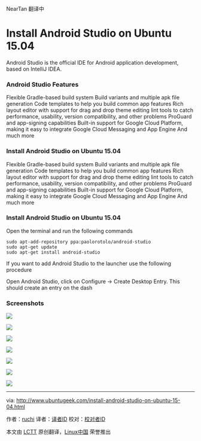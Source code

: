 NearTan 翻译中

Install Android Studio on Ubuntu 15.04
================================================================================
Android Studio is the official IDE for Android application development, based on IntelliJ IDEA.

### Android Studio Features ###

Flexible Gradle-based build system
Build variants and multiple apk file generation
Code templates to help you build common app features
Rich layout editor with support for drag and drop theme editing
lint tools to catch performance, usability, version compatibility, and other problems
ProGuard and app-signing capabilities
Built-in support for Google Cloud Platform, making it easy to integrate Google Cloud Messaging and App Engine
And much more

### Install Android Studio on Ubuntu 15.04 ###

Flexible Gradle-based build system
Build variants and multiple apk file generation
Code templates to help you build common app features
Rich layout editor with support for drag and drop theme editing
lint tools to catch performance, usability, version compatibility, and other problems
ProGuard and app-signing capabilities
Built-in support for Google Cloud Platform, making it easy to integrate Google Cloud Messaging and App Engine
And much more

### Install Android Studio on Ubuntu 15.04 ###

Open the terminal and run the following commands

    sudo apt-add-repository ppa:paolorotolo/android-studio
    sudo apt-get update
    sudo apt-get install android-studio

If you want to add Android Studio to the launcher use the following procedure

Open Android Studio, click on Configure -> Create Desktop Entry. This should create an entry on the dash

### Screenshots ###

![](http://www.ubuntugeek.com/wp-content/uploads/2015/05/12.png)

![](http://www.ubuntugeek.com/wp-content/uploads/2015/05/23.png)

![](http://www.ubuntugeek.com/wp-content/uploads/2015/05/31.png)

![](http://www.ubuntugeek.com/wp-content/uploads/2015/05/41.png)

![](http://www.ubuntugeek.com/wp-content/uploads/2015/05/5.png)

![](http://www.ubuntugeek.com/wp-content/uploads/2015/05/6.png)

![](http://www.ubuntugeek.com/wp-content/uploads/2015/05/7.png)

--------------------------------------------------------------------------------

via: http://www.ubuntugeek.com/install-android-studio-on-ubuntu-15-04.html

作者：[ruchi][a]
译者：[译者ID](https://github.com/译者ID)
校对：[校对者ID](https://github.com/校对者ID)

本文由 [LCTT](https://github.com/LCTT/TranslateProject) 原创翻译，[Linux中国](https://linux.cn/) 荣誉推出

[a]:http://www.ubuntugeek.com/author/ubuntufix
